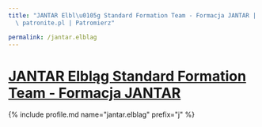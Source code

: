 ```yaml
---
title: "JANTAR Elbl\u0105g Standard Formation Team - Formacja JANTAR | Statystyki\
  \ patronite.pl | Patromierz"

permalink: /jantar.elblag
---
```


# [JANTAR Elbląg Standard Formation Team - Formacja JANTAR](https://patronite.pl/jantar.elblag)

{% include profile.md name="jantar.elblag" prefix="j" %}
